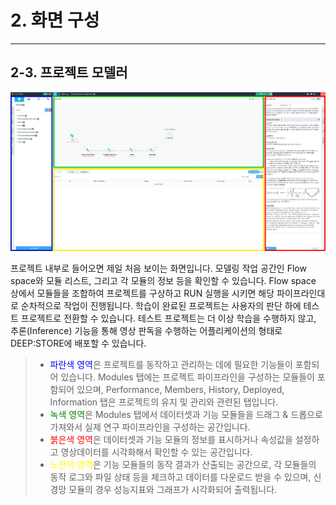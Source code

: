 # 2. 화면 구성

***

## 2-3. 프로젝트 모델러

![](manual_2-3_1.png)

프로젝트 내부로 들어오면 제일 처음 보이는 화면입니다.
모델링 작업 공간인 Flow space와 모듈 리스트, 그리고 각 모듈의 정보 등을 확인할 수 있습니다. 
Flow space 상에서 모듈들을 조합하여 프로젝트를 구상하고 RUN 실행을 시키면 해당 파이프라인대로 순차적으로 작업이 진행됩니다.
학습이 완료된 프로젝트는 사용자의 판단 하에 테스트 프로젝트로 전환할 수 있습니다.
테스트 프로젝트는 더 이상 학습을 수행하지 않고, 추론(Inference) 기능을 통해 영상 판독을 수행하는 어플리케이션의 형태로 DEEP:STORE에 배포할 수 있습니다.

> * <span style="color:blue">파란색 영역</span>은 프로젝트를 동작하고 관리하는 데에 필요한 기능들이 포함되어 있습니다. Modules 탭에는 프로젝트 파이프라인을 구성하는 모듈들이 포함되어 있으며, Performance, Members, History, Deployed, Information 탭은 프로젝트의 유지 및 관리와 관련된 탭입니다.
> * <span style="color:green">녹색 영역</span>은 Modules 탭에서 데이터셋과 기능 모듈들을 드래그 & 드롭으로 가져와서 실제 연구 파이프라인을 구성하는 공간입니다.
> * <span style="color:red">붉은색 영역</span>은 데이터셋과 기능 모듈의 정보를 표시하거나 속성값을 설정하고 영상데이터를 시각화해서 확인할 수 있는 공간입니다.
> * <span style="color:yellow">노란색 영역</span>은 기능 모듈들의 동작 결과가 산출되는 공간으로, 각 모듈들의 동작 로그와 파일 상태 등을 체크하고 데이터를 다운로드 받을 수 있으며, 신경망 모듈의 경우 성능지표와 그래프가 시각화되어 출력됩니다.